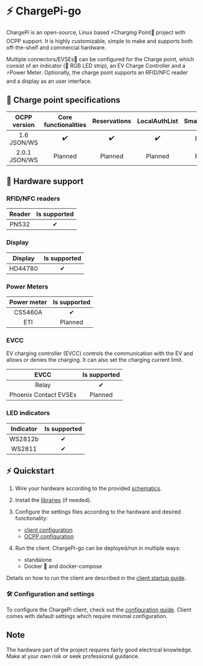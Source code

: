 # ⚡ ChargePi-go

ChargePi is an open-source, Linux based ⚡Charging Point🔌 project with OCPP support.
It is highly customizable, simple to make and supports both off-the-shelf and commercial hardware.

Multiple connectors/EVSEs🔌 can be configured for the Charge point, which consist of an indicator (🚥 RGB LED strip),
an EV Charge Controller and a ⚡Power Meter. Optionally, the charge point supports an RFID/NFC reader and a display as an
user interface.

## 🔌 Charge point specifications

| OCPP version  | Core functionalities | Reservations | LocalAuthList | SmartCharging | FirmwareUpdate |
|:-------------:|:--------------------:|:------------:|:-------------:|:-------------:|:--------------:|
|  1.6 JSON/WS  |          ✔️          |      ✔️      |      ✔️       |    Planned    |       ❌        |
| 2.0.1 JSON/WS |       Planned        |   Planned    |    Planned    |    Planned    |    Planned     |

## 🔌 Hardware support

### RFID/NFC readers

| Reader | Is supported | 
|:------:|:------------:|
| PN532  |      ✔       |

### Display

| Display | Is supported | 
|:-------:|:------------:|
| HD44780 |      ✔       |

### Power Meters

| Power meter | Is supported | 
|:-----------:|:------------:|
|   CS5460A   |      ✔       |
|     ETI     |   Planned    |

### EVCC

EV charging controller (EVCC) controls the communication with the EV and allows or denies the charging. It can also set
the charging current limit.

|         EVCC          | Is supported | 
|:---------------------:|:------------:|
|         Relay         |      ✔       |
| Phoenix Contact EVSEs |   Planned    |

### LED indicators

| Indicator | Is supported | 
|:---------:|:------------:|
|  WS2812b  |      ✔       |
|  WS2811   |      ✔       |

## ⚡ Quickstart

1. Wire your hardware according to the provided [schematics](/docs/hardware/hardware.md).

2. Install the [libraries](/docs/client/installing-libraries.md) (if needed).

3. Configure the settings files according to the hardware and desired functionality:
    - [client configuration](/docs/client/configuration/configuration.md)
    - [OCPP configuration](/docs/ocpp/ocpp-16.md)

4. Run the client. ChargePi-go can be deployed/run in multiple ways:

    - standalone
    - Docker 🐳 and docker-compose

Details on how to run the client are described in the [client startup guide](docs/client/running-the-client.md).

### 🛠️ Configuration and settings

To configure the ChargePi client, check out the [configuration guide](/docs/client/configuration/configuration.md).
Client comes with default settings which require minimal configuration.

## Note

The hardware part of the project requires fairly good electrical knowledge. Make at your own risk or seek professional
guidance.